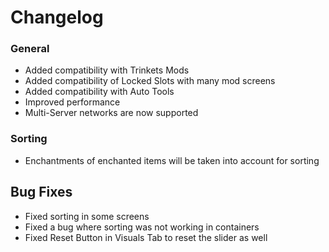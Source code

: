 # Changelog

### General
- Added compatibility with Trinkets Mods
- Added compatibility of Locked Slots with many mod screens
- Added compatibility with Auto Tools
- Improved performance
- Multi-Server networks are now supported

### Sorting
- Enchantments of enchanted items will be taken into account for sorting

## Bug Fixes
- Fixed sorting in some screens
- Fixed a bug where sorting was not working in containers
- Fixed Reset Button in Visuals Tab to reset the slider as well
